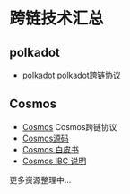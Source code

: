 # 跨链技术汇总


## polkadot

- [polkadot](https://polkadot.io) polkadot跨链协议

## Cosmos
- [Cosmos](https://cosmos.network) Cosmos跨链协议
- [Cosmos源码](https://github.com/cosmos)
- [Cosmos 白皮书](https://cosmos.network/whitepaper)
- [Cosmos IBC 说明](https://github.com/cosmos/ibc/blob/master/CosmosIBCSpecification.pdf)



更多资源整理中...

